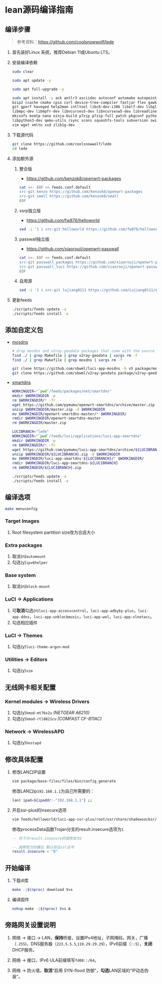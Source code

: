 # lean源码编译指南

## 编译步骤

> 参考资料：<https://github.com/coolsnowwolf/lede>

1. 首先装好Linux 系统，推荐Debian 11或Ubuntu LTS。

2. 安装编译依赖

    ```bash
    sudo clear
    ```

    ```bash
    sudo apt update -y
    ```

    ```bash
    sudo apt full-upgrade -y
    ```

    ```bash
    sudo apt install -y ack antlr3 asciidoc autoconf automake autopoint binutils bison build-essential \
    bzip2 ccache cmake cpio curl device-tree-compiler fastjar flex gawk gettext gcc-multilib g++-multilib \
    git gperf haveged help2man intltool libc6-dev-i386 libelf-dev libglib2.0-dev libgmp3-dev libltdl-dev \
    libmpc-dev libmpfr-dev libncurses5-dev libncursesw5-dev libreadline-dev libssl-dev libtool lrzsz \
    mkisofs msmtp nano ninja-build p7zip p7zip-full patch pkgconf python2.7 python3 python3-pyelftools \
    libpython3-dev qemu-utils rsync scons squashfs-tools subversion swig texinfo uglifyjs upx-ucl unzip \
    vim wget xmlto xxd zlib1g-dev
    ```

3. 下载源代码

    ```bash
    git clone https://github.com/coolsnowwolf/lede
    cd lede
    ```

4. 添加额外源

    1. 整合版
        + <https://github.com/kenzok8/openwrt-packages>

        ```bash
        cat <<- EOF >> feeds.conf.default
        src-git kenzo https://github.com/kenzok8/openwrt-packages
        src-git small https://github.com/kenzok8/small
        EOF
        ```

    2. ssrp独立版
        + <https://github.com/fw876/helloworld>

        ```bash
        sed -i '1 i src-git helloworld https://github.com/fw876/helloworld.git' feeds.conf.default
        ```

    3. passwall独立版
        + <https://github.com/xiaorouji/openwrt-passwall>

        ```bash
        cat <<- EOF >> feeds.conf.default
        src-git passwall_packages https://github.com/xiaorouji/openwrt-passwall.git;packages
        src-git passwall_luci https://github.com/xiaorouji/openwrt-passwall.git;luci
        EOF
        ```

    4. 自用源

        ```bash
        sed -i '1 i src-git lujiang0111 https://github.com/Lujiang0111/openwrt-packages.git' feeds.conf.default
        ```

5. 更新feeds

    ```bash
    ./scripts/feeds update -a
    ./scripts/feeds install -a
    ```

## 添加自定义包

+ [mosdns](https://github.com/sbwml/luci-app-mosdns)

    ```bash
    # drop mosdns and v2ray-geodata packages that come with the source
    find ./ | grep Makefile | grep v2ray-geodata | xargs rm -f
    find ./ | grep Makefile | grep mosdns | xargs rm -f

    git clone https://github.com/sbwml/luci-app-mosdns -b v5 package/mosdns
    git clone https://github.com/sbwml/v2ray-geodata package/v2ray-geodata
    ```

+ [smartdns](https://github.com/pymumu/luci-app-smartdns)

    ```bash
    WORKINGDIR="`pwd`/feeds/packages/net/smartdns"
    mkdir $WORKINGDIR -p
    rm $WORKINGDIR/* -fr
    wget https://github.com/pymumu/openwrt-smartdns/archive/master.zip -O $WORKINGDIR/master.zip
    unzip $WORKINGDIR/master.zip -d $WORKINGDIR
    mv $WORKINGDIR/openwrt-smartdns-master/* $WORKINGDIR/
    rmdir $WORKINGDIR/openwrt-smartdns-master
    rm $WORKINGDIR/master.zip

    LUCIBRANCH="lede"
    WORKINGDIR="`pwd`/feeds/luci/applications/luci-app-smartdns"
    mkdir $WORKINGDIR -p
    rm $WORKINGDIR/* -fr
    wget https://github.com/pymumu/luci-app-smartdns/archive/${LUCIBRANCH}.zip -O $WORKINGDIR/${LUCIBRANCH}.zip
    unzip $WORKINGDIR/${LUCIBRANCH}.zip -d $WORKINGDIR
    mv $WORKINGDIR/luci-app-smartdns-${LUCIBRANCH}/* $WORKINGDIR/
    rmdir $WORKINGDIR/luci-app-smartdns-${LUCIBRANCH}
    rm $WORKINGDIR/${LUCIBRANCH}.zip

    ./scripts/feeds update -a
    ./scripts/feeds install -a
    ```

## 编译选项

```bash
make menuconfig
```

### Target Images

1. Root filesystem partition size改为合适大小

### Extra packages

1. 取消(n)```automount```
2. 勾选(y)```ipv6helper```

### Base system

1. 取消(n)```block-mount```

### LuCI -> Applications

1. 可**取消**勾选(n)```luci-app-accesscontrol```，```luci-app-adbyby-plus```，```luci-app-ddns```，```luci-app-unblockmusic```，```luci-app-wol```，```luci-app-xlnetacc```。
2. 勾选相应插件

### LuCI -> Themes

1. 勾选(y)```luci-theme-argon-mod```

### Utilities -> Editors

1. 勾选(y)```vim```

## 无线网卡相关配置

### Kernel modules -> Wireless Drivers

1. 勾选(y)```kmod-mt76x2u``` *(NETGEAR A6210)*
2. 勾选(y)```kmod-rtl8821cu``` *(COMFAST CF-811AC)*

### Network -> WirelessAPD

1. 勾选(y)```hostapd```

## 修改具体配置

1. 修改LAN口IP设置

    ```bash
    vim package/base-files/files/bin/config_generate
    ```

    修改LAN口ip```192.168.1.1```为自己所需要的：

    ```bash
    lan) ipad=${ipaddr:-"192.168.1.1"} ;;
    ```

2. 开启ssr-plus的insecure选项

    ```bash
    vim feeds/helloworld/luci-app-ssr-plus/root/usr/share/shadowsocksr/subscribe.lua
    ```

    修改processData函数Trojan分支的result.insecure选项为```1```

    ```lua
    -- 将下方result.insecure的值修改为1

    -- 按照官方的建议 默认验证ssl证书
    result.insecure = "0"
    ```

## 开始编译

1. 下载dl库

    ```bash
    make -j$(nproc) download V=s
    ```

2. 编译固件

    ```bash
    nohup make -j$(nproc) V=s &
    ```

## 旁路网关设置说明

1. 网络 -> 接口 -> LAN，**保持**桥接，设置IPv4地址，子网掩码，网关，广播（```.255```)，DNS服务器（```223.5.5.5```,```119.29.29.29```），IPv6前缀（```::5```），**关闭**DHCP服务。

2. 网络 -> 接口，IPv6 ULA前缀填写```fd08::/64```。

3. 网络 -> 防火墙，**取消**“启用 SYN-flood 防御”，**勾选**LAN区域的“IP动态伪装”。
